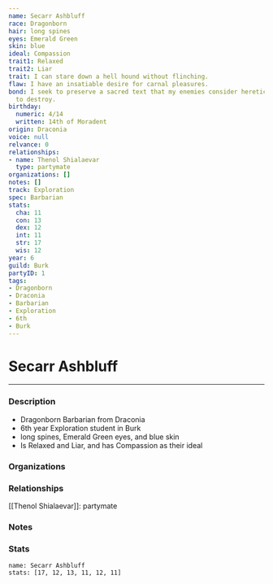 ```yaml
---
name: Secarr Ashbluff
race: Dragonborn
hair: long spines
eyes: Emerald Green
skin: blue
ideal: Compassion
trait1: Relaxed
trait2: Liar
trait: I can stare down a hell hound without flinching.
flaw: I have an insatiable desire for carnal pleasures.
bond: I seek to preserve a sacred text that my enemies consider heretical and seek
  to destroy.
birthday:
  numeric: 4/14
  written: 14th of Moradent
origin: Draconia
voice: null
relvance: 0
relationships:
- name: Thenol Shialaevar
  type: partymate
organizations: []
notes: []
track: Exploration
spec: Barbarian
stats:
  cha: 11
  con: 13
  dex: 12
  int: 11
  str: 17
  wis: 12
year: 6
guild: Burk
partyID: 1
tags:
- Dragonborn
- Draconia
- Barbarian
- Exploration
- 6th
- Burk
---
```

# Secarr Ashbluff
---
### Description
- Dragonborn Barbarian from Draconia
- 6th year Exploration student in Burk
- long spines, Emerald Green eyes, and blue skin
- Is Relaxed and Liar, and has Compassion as their ideal

### Organizations

### Relationships
[[Thenol Shialaevar]]: partymate

### Notes

### Stats
```statblock
name: Secarr Ashbluff
stats: [17, 12, 13, 11, 12, 11]
```